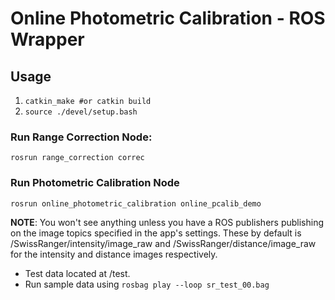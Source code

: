 # Online Photometric Calibration - ROS Wrapper

## Usage

1. `catkin_make #or catkin build`
2. `source ./devel/setup.bash`

### Run Range Correction Node:

`rosrun range_correction correc`

### Run Photometric Calibration Node

`rosrun online_photometric_calibration online_pcalib_demo`

**NOTE**: You won't see anything unless you have a ROS publishers publishing on the
image topics specified in the app's settings. These by default is
/SwissRanger/intensity/image_raw and /SwissRanger/distance/image_raw for the
intensity and distance images respectively.

-   Test data located at /test.
-   Run sample data using `rosbag play --loop sr_test_00.bag`
